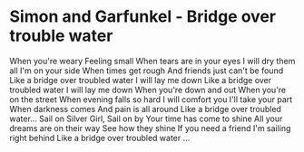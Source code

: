 # Simon and Garfunkel - Bridge over trouble water


When you're weary
Feeling small
When tears are in your eyes
I will dry them all
I'm on your side
When times get rough
And friends just can't be found
Like a bridge over troubled water
I will lay me down
Like a bridge over troubled water
I will lay me down
When you're down and out
When you're on the street
When evening falls so hard
I will comfort you
I'll take your part
When darkness comes
And pain is all around
Like a bridge over troubled water...
Sail on Silver Girl,
Sail on by
Your time has come to shine
All your dreams are on their way
See how they shine
If you need a friend
I'm sailing right behind
Like a bridge over troubled water ...
